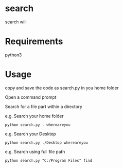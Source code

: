 # search

search will

# Requirements

python3

# Usage

copy and save the code as search.py in you home folder

Open a command prompt

Search for a file part within a directory

e.g. Search your home folder
```
python search.py . whereareyou
```

e.g. Search your Desktop

```
python search.py ./Desktop whereareyou
```

e.g. Search using full file path
```
python search.py "C:/Program Files" find
```
